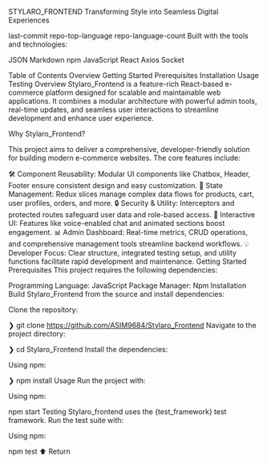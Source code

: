 STYLARO_FRONTEND
Transforming Style into Seamless Digital Experiences

last-commit repo-top-language repo-language-count
Built with the tools and technologies:

JSON Markdown npm JavaScript React Axios Socket

Table of Contents
Overview
Getting Started
Prerequisites
Installation
Usage
Testing
Overview
Stylaro_Frontend is a feature-rich React-based e-commerce platform designed for scalable and maintainable web applications. It combines a modular architecture with powerful admin tools, real-time updates, and seamless user interactions to streamline development and enhance user experience.

Why Stylaro_Frontend?

This project aims to deliver a comprehensive, developer-friendly solution for building modern e-commerce websites. The core features include:

🛠️ Component Reusability: Modular UI components like Chatbox, Header, Footer ensure consistent design and easy customization.
🚀 State Management: Redux slices manage complex data flows for products, cart, user profiles, orders, and more.
🔒 Security & Utility: Interceptors and protected routes safeguard user data and role-based access.
💬 Interactive UI: Features like voice-enabled chat and animated sections boost engagement.
📊 Admin Dashboard: Real-time metrics, CRUD operations, and comprehensive management tools streamline backend workflows.
💡 Developer Focus: Clear structure, integrated testing setup, and utility functions facilitate rapid development and maintenance.
Getting Started
Prerequisites
This project requires the following dependencies:

Programming Language: JavaScript
Package Manager: Npm
Installation
Build Stylaro_Frontend from the source and install dependencies:

Clone the repository:

❯ git clone https://github.com/ASIM9684/Stylaro_Frontend
Navigate to the project directory:

❯ cd Stylaro_Frontend
Install the dependencies:

Using npm:

❯ npm install
Usage
Run the project with:

Using npm:

npm start
Testing
Stylaro_frontend uses the {test_framework} test framework. Run the test suite with:

Using npm:

npm test
⬆ Return
